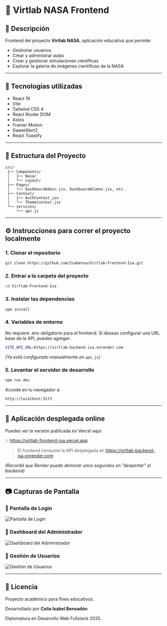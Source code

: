 # 📄 Virtlab NASA Frontend

## 📙 Descripción
Frontend del proyecto **Virtlab NASA**, aplicación educativa que permite:
- Gestionar usuarios
- Crear y administrar aulas
- Crear y gestionar simulaciones científicas
- Explorar la galería de imágenes científicas de la NASA

---

## 🚀 Tecnologías utilizadas
- React 19
- Vite
- Tailwind CSS 4
- React Router DOM
- Axios
- Framer Motion
- SweetAlert2
- React Toastify

---

## 📁 Estructura del Proyecto
```plaintext
src/
 ├── Components/
 │   ├── Nasa/
 │   └── Layout/
 ├── Pages/
 │   └── DashboardAdmin.jsx, DashboardAlumno.jsx, etc.
 ├── Context/
 │   ├── AuthContext.jsx
 │   └── ThemeContext.jsx
 └── services/
     └── api.js
```

---

## ⚙️ Instrucciones para correr el proyecto localmente

### 1. Clonar el repositorio
```bash
git clone https://github.com/Isabensa/Virtlab-Frontend-Isa.git
```

### 2. Entrar a la carpeta del proyecto
```bash
cd Virtlab-Frontend-Isa
```

### 3. Instalar las dependencias
```bash
npm install
```

### 4. Variables de entorno

No requiere .env obligatorio para el frontend.
Si deseas configurar una URL base de la API, puedes agregar:

```bash
VITE_API_URL=https://virtlab-backend-isa.onrender.com
```

*(Ya está configurado manualmente en `api.js`)*

### 5. Levantar el servidor de desarrollo
```bash
npm run dev
```

Accede en tu navegador a:
```plaintext
http://localhost:5173
```

---

## 🚧 Aplicación desplegada online

Puedes ver la versión publicada en Vercel aquí:

✨ https://virtlab-frontend-isa.vercel.app

> El frontend consume la API desplegada en https://virtlab-backend-isa.onrender.com

*(Recordá que Render puede demorar unos segundos en "despertar" el backend)*

---

## 📷 Capturas de Pantalla

### 📌 Pantalla de Login
![Pantalla de Login](./src/assets/1-readme.png)

### 📌 Dashboard del Administrador
![Dashboard del Administrador](./src/assets/2-readme.png)

### 📌 Gestión de Usuarios
![Gestión de Usuarios](./src/assets/3-readme.png)

---

## 📄 Licencia

Proyecto académico para fines educativos.

Desarrollado por **Celia Isabel Bensadón**.

Diplomatura en Desarrollo Web Fullstack 2025.

